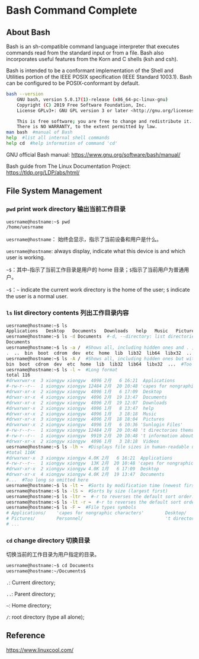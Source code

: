 # Bash Command Complete

## About Bash

Bash is an sh-compatible command language interpreter that executes commands read from the standard input or from a file.  Bash also incorporates useful features from the Korn and C shells (ksh and csh).

Bash is intended to be a conformant implementation of the Shell and Utilities portion of the IEEE POSIX specification (IEEE Standard 1003.1).  Bash can be configured to be POSIX-conformant  by  default.

```bash
bash --version
    GNU bash, version 5.0.17(1)-release (x86_64-pc-linux-gnu)
    Copyright (C) 2019 Free Software Foundation, Inc.
    License GPLv3+: GNU GPL version 3 or later <http://gnu.org/licenses/gpl.html>

    This is free software; you are free to change and redistribute it.
    There is NO WARRANTY, to the extent permitted by law.
man bash  #manual of Bash
help  #list all internal shell commands
help cd  #help information of command 'cd'
```

GNU official Bash manual: https://www.gnu.org/software/bash/manual/

Bash guide from The Linux Documentation Project: https://tldp.org/LDP/abs/html/



## File System Management

### `pwd` print work directory 输出当前工作目录

```bash
uesrname@hostname:~$ pwd
/home/uesrname
```

`uesrname@hostname`： 始终会显示，指示了当前设备和用户是什么。

`uesrname@hostname`: always display, indicate what this device is and which user is working.

`~$`：其中`~`指示了当前工作目录是用户的 home 目录；`$`指示了当前用户为普通用户。

`~$`：`~` indicate the current work directory is the home of the user; `$` indicate the user is a normal user.

### `ls` list directory contents 列出工作目录内容

```bash
uesrname@hostname:~$ ls
Applications   Desktop   Documents   Downloads   help   Music   Pictures   Videos
uesrname@hostname:~$ ls -d Documents  #-d, --directory: list directories themselves, not their contents. This can check if a folder exits
Documents
uesrname@hostname:~$ ls -a /  #Shows all, including hidden ones and . , .. 
.  ..  bin  boot  cdrom  dev  etc  home  lib  lib32  lib64  libx32  ...  #Too long so omitted here
uesrname@hostname:~$ ls -A /  #Shows all, including hidden ones but without . , .. 
bin  boot  cdrom  dev  etc  home  lib  lib32  lib64  libx32  ...  #Too long so omitted here
uesrname@hostname:~$ ls -l ~  #Long format
total 116
#drwxrwxr-x  3 xiongyw xiongyw  4096 2月   6 16:21  Applications
#-rw-r--r--  1 xiongyw xiongyw 12484 2月  20 10:48 'capes for nongraphic characters'
#drwxr-xr-x  2 xiongyw xiongyw  4096 1月   6 17:09  Desktop
#drwxr-xr-x  4 xiongyw xiongyw  4096 2月  19 13:47  Documents
#drwxr-xr-x  2 xiongyw xiongyw  4096 2月  19 12:07  Downloads
#drwxrwxr-x  2 xiongyw xiongyw  4096 1月   8 13:47  help
#drwxr-xr-x  2 xiongyw xiongyw  4096 1月   3 18:18  Music
#drwxr-xr-x  3 xiongyw xiongyw  4096 2月  18 18:04  Pictures
#drwxrwxr-x  2 xiongyw xiongyw  4096 1月   6 10:36 'Sunlogin Files'
#-rw-r--r--  1 xiongyw xiongyw 12484 2月  20 10:48 't directories themselves, not their contents'
#-rw-r--r--  1 xiongyw xiongyw  9919 2月  20 10:48 't information about the FILEs (the current directory by default).  Sort entries alphabetically if none of -cftuvSUX nor --sort is specified.'
#drwxr-xr-x  2 xiongyw xiongyw  4096 1月   3 18:18  Videos
uesrname@hostname:~$ ls -lh ~  #Displays file sizes in human-readable units
#total 116K
#drwxrwxr-x  3 xiongyw xiongyw 4.0K 2月   6 16:21  Applications
#-rw-r--r--  1 xiongyw xiongyw  13K 2月  20 10:48 'capes for nongraphic characters'
#drwxr-xr-x  2 xiongyw xiongyw 4.0K 1月   6 17:09  Desktop
#drwxr-xr-x  4 xiongyw xiongyw 4.0K 2月  19 13:47  Documents
#...  #Too long so omitted here
uesrname@hostname:~$ ls -lt ~  #Sorts by modification time (newest first)
uesrname@hostname:~$ ls -lS ~  #Sorts by size (largest first)
uesrname@hostname:~$ ls -ltr ~  #-r to reverses the default sort order.
uesrname@hostname:~$ ls -lt -r ~  #-r to reverses the default sort order.
uesrname@hostname:~$ ls -F ~  #File types symbols
# Applications/    'capes for nongraphic characters'        Desktop/
# Pictures/        Personnel/                               't directories themselves, not their contents'
# ...
```





### `cd` change directory 切换目录

切换当前的工作目录为用户指定的目录。

```bash
uesrname@hostname:~$ cd Documents
uesrname@hostname:~/Documents$ 
```

`.`: Current directory;

`..`: Parent directory;

`~`: Home directory;

`/`: root directory (type all alone);



## Reference

https://www.linuxcool.com/